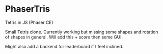 # PhaserTris
Tetris in JS (Phaser CE)

Small Tetris clone. Currently working but missing some shapes and rotation of shapes in general. 
Will add this + score then some GUI. 

Might also add a backend for leaderboard if I feel inclined. 
